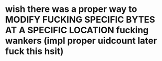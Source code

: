 # wish there was a proper way to MODIFY FUCKING SPECIFIC BYTES AT A SPECIFIC LOCATION fucking wankers (impl proper uidcount later fuck this hsit)